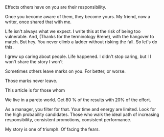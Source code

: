Effects others have on you are their responsibility.

Once you become aware of them, they become yours.  My friend, now a writer, once shared that with me.






Life isn't always what we expect. I write this at the risk of being too vulnerable.  And, (Thanks for the terminology Brene), with the hangover to match.  But hey.  You never climb a ladder without risking the fall.  So let's do this.

I grew up caring about people.  Life happened.  I didn't stop caring, but I I won't share the story I won't 




Sometimes others leave marks on you.  For better, or worse.

Those marks never leave.

This article is for those whom 

We live in a pareto world.  Get 80 % of the results with 20% of the effort.

As a manager, you filter for that.  Your time and energy are limited.  Look for the high probability candidates.  Those who walk the ideal path of increasing responsibility, consistent promotions, consistent performance.



My story is one of triumph.  Of facing the fears.
